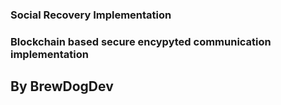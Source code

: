 ### Social Recovery Implementation
### Blockchain based secure encypyted communication implementation
## By BrewDogDev
